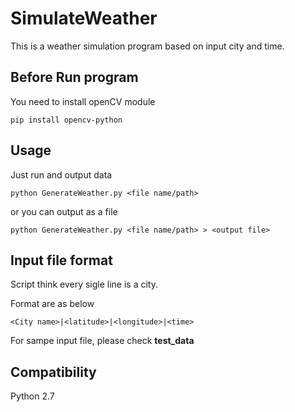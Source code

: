 # SimulateWeather
This is a weather simulation program based on input city and time.


## Before Run program
You need to install openCV module

    pip install opencv-python
    
## Usage
Just run and output data

    python GenerateWeather.py <file name/path>
    
or you can output as a file

    python GenerateWeather.py <file name/path> > <output file>
    
## Input file format
Script think every sigle line is a city.

Format are as below

    <City name>|<latitude>|<longitude>|<time>
    
For sampe input file, please check **test_data**

## Compatibility
Python 2.7
